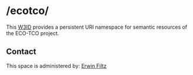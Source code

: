 # /ecotco/
This [W3ID](https://w3id.org) provides a persistent URI namespace for semantic resources of the ECO-TCO project.

## Contact
This space is administered by: [Erwin Filtz](https://github.com/efiltz/)